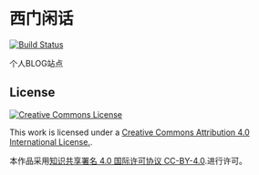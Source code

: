 西门闲话 
================================

[![Build Status](https://github.com/hashmaparraylist/hashmaparraylist.github.io/actions/workflows/pages.yml/badge.svg?branch=develop&event=push)](https://github.com/hashmaparraylist/hashmaparraylist.github.io/actions/workflows/pages.yml)

个人BLOG站点

License
-------

[![Creative Commons License](https://i.creativecommons.org/l/by/4.0/88x31.png)](http://creativecommons.org/licenses/by/4.0/)

This work is licensed under a [Creative Commons Attribution 4.0 International License.](http://creativecommons.org/licenses/by/4.0/).

本作品采用[知识共享署名 4.0 国际许可协议 CC-BY-4.0](http://creativecommons.org/licenses/by/4.0/).进行许可。

